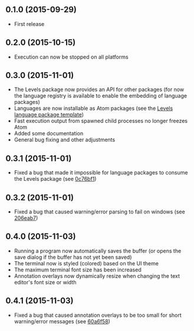 ## 0.1.0 (2015-09-29)
* First release

## 0.2.0 (2015-10-15)
* Execution can now be stopped on all platforms

## 0.3.0 (2015-11-01)
* The Levels package now provides an API for other packages (for now the language registry is available to enable the embedding of language packages)
* Languages are now installable as Atom packages (see the [Levels language package template](https://github.com/lakrme/atom-levels-language-template))
* Fast execution output from spawned child processes no longer freezes Atom
* Added some documentation
* General bug fixing and other adjustments

## 0.3.1 (2015-11-01)
* Fixed a bug that made it impossible for language packages to consume the Levels package (see [0c76bf1](https://github.com/lakrme/atom-levels/commit/0f8b5c9b579deabbf10909fd288d5ef03edbcb2d))

## 0.3.2 (2015-11-01)
* Fixed a bug that caused warning/error parsing to fail on windows (see [206eab7](https://github.com/lakrme/atom-levels/commit/77f24e18208d20328c0dbc0150c98cf881399658))

## 0.4.0 (2015-11-03)
* Running a program now automatically saves the buffer (or opens the save dialog if the buffer has not yet been saved)
* The terminal now is styled (colored) based on the UI theme
* The maximum terminal font size has been increased
* Annotation overlays now dynamically resize when changing the text editor's font size or width

## 0.4.1 (2015-11-03)
* Fixed a bug that caused annotation overlays to be too small for short warning/error messages (see [60a6f58](https://github.com/lakrme/atom-levels/commit/6e5f0fa0098e4d9f4c78dcba56a104c4452ab9b2))
